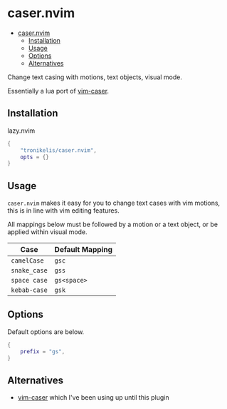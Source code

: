 # caser.nvim

<!--toc:start-->
- [caser.nvim](#casernvim)
  - [Installation](#installation)
  - [Usage](#usage)
  - [Options](#options)
  - [Alternatives](#alternatives)
<!--toc:end-->

Change text casing with motions, text objects, visual mode.

Essentially a lua port of [vim-caser](https://github.com/arthurxavierx/vim-caser).

## Installation

lazy.nvim

```lua
{
    "tronikelis/caser.nvim",
    opts = {}
}
```

## Usage

`caser.nvim` makes it easy for you to change text cases with vim motions,
this is in line with vim editing features.

All mappings below must be followed by a motion or a text object, or be applied within visual mode.

Case | Default Mapping 
------|-----------------
`camelCase`  | `gsc` 
`snake_case` | `gss` 
`space case` | `gs<space>` 
`kebab-case` | `gsk` 

## Options

Default options are below.

```lua
{
    prefix = "gs",
}
```

## Alternatives

- [vim-caser](https://github.com/arthurxavierx/vim-caser) which I've been using up until this plugin
